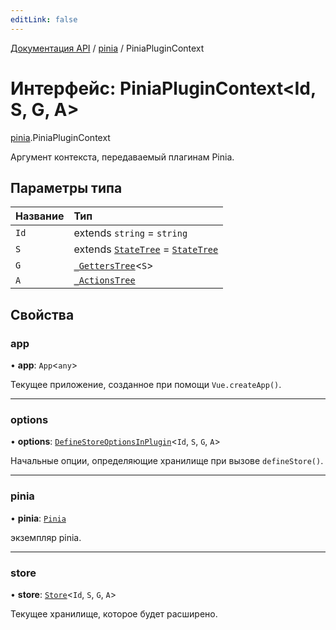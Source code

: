 ```yaml
---
editLink: false
---
```


[Документация API](../index.md) / [pinia](../modules/pinia.md) / PiniaPluginContext

# Интерфейс: PiniaPluginContext\<Id, S, G, A\>

[pinia](../modules/pinia.md).PiniaPluginContext

Аргумент контекста, передаваемый плагинам Pinia.

## Параметры типа

| Название | Тип                                                                                                 |
| :------- | :-------------------------------------------------------------------------------------------------- |
| `Id`     | extends `string` = `string`                                                                         |
| `S`      | extends [`StateTree`](../modules/pinia.md#StateTree) = [`StateTree`](../modules/pinia.md#StateTree) |
| `G`      | [`_GettersTree`](../modules/pinia.md#_GettersTree)\<`S`\>                                           |
| `A`      | [`_ActionsTree`](../modules/pinia.md#_ActionsTree)                                                  |

## Свойства

### app

• **app**: `App`\<`any`\>

Текущее приложение, созданное при помощи `Vue.createApp()`.

___

### options

• **options**: [`DefineStoreOptionsInPlugin`](pinia.DefineStoreOptionsInPlugin.md)\<`Id`, `S`, `G`, `A`\>

Начальные опции, определяющие хранилище при вызове `defineStore()`.

___

### pinia

• **pinia**: [`Pinia`](pinia.Pinia.md)

экземпляр pinia.

___

### store

• **store**: [`Store`](../modules/pinia.md#Store)\<`Id`, `S`, `G`, `A`\>

Текущее хранилище, которое будет расширено.
